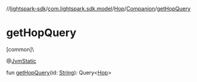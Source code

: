 //[lightspark-sdk](../../../../index.md)/[com.lightspark.sdk.model](../../index.md)/[Hop](../index.md)/[Companion](index.md)/[getHopQuery](get-hop-query.md)

# getHopQuery

[common]\

@[JvmStatic](https://kotlinlang.org/api/latest/jvm/stdlib/kotlin.jvm/-jvm-static/index.html)

fun [getHopQuery](get-hop-query.md)(id: [String](https://kotlinlang.org/api/latest/jvm/stdlib/kotlin/-string/index.html)): Query&lt;[Hop](../index.md)&gt;
